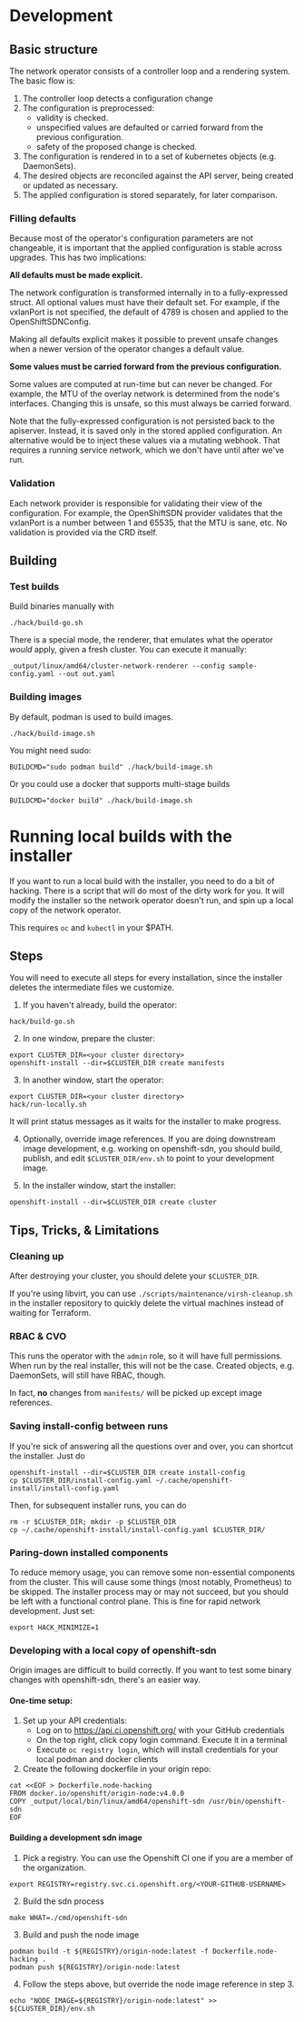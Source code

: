 # Development

## Basic structure

The network operator consists of a controller loop and a rendering system. The basic flow is:

1. The controller loop detects a configuration change
1. The configuration is preprocessed:
    - validity is checked.
    - unspecified values are defaulted or carried forward from the previous configuration.
    - safety of the proposed change is checked.
1. The configuration is rendered in to a set of kubernetes objects (e.g. DaemonSets).
1. The desired objects are reconciled against the API server, being created or updated as necessary.
1. The applied configuration is stored separately, for later comparison.

### Filling defaults
Because most of the operator's configuration parameters are not changeable, it is important that the applied configuration is stable across upgrades. This has two implications:

**All defaults must be made explicit.**

The network configuration is transformed internally in to a fully-expressed struct. All optional values must have their default set. For example, if the vxlanPort is not specified, the default of 4789 is chosen and applied to the OpenShiftSDNConfig.

Making all defaults explicit makes it possible to prevent unsafe changes when a newer version of the operator changes a default value.

**Some values must be carried forward from the previous configuration.**

Some values are computed at run-time but can never be changed. For example, the MTU of the overlay network is determined from the node's interfaces. Changing this is unsafe, so this must always be carried forward.

Note that the fully-expressed configuration is not persisted back to the apiserver. Instead, it is saved only in the stored applied configuration. An alternative would be to inject these values via a mutating webhook. That requires a running service network, which we don't have until after we've run.

### Validation
Each network provider is responsible for validating their view of the configuration. For example, the OpenShiftSDN provider validates that the vxlanPort is a number between 1 and 65535, that the MTU is sane, etc. No validation is provided via the CRD itself.

## Building

### Test builds
Build binaries manually with
```
./hack/build-go.sh
```

There is a special mode, the renderer, that emulates what the operator _would_ apply, given a fresh cluster. You can execute it manually:

```
_output/linux/amd64/cluster-network-renderer --config sample-config.yaml --out out.yaml
```

### Building images
By default, podman is used to build images. 

```
./hack/build-image.sh
```

You might need sudo:
```
BUILDCMD="sudo podman build" ./hack/build-image.sh
```

Or you could use a docker that supports multi-stage builds
```
BUILDCMD="docker build" ./hack/build-image.sh
```

# Running local builds with the installer

If you want to run a local build with the installer, you need to do a bit of hacking. There is a script that will do most of the dirty work for you. It will modify the installer so the network operator doesn't run, and spin up a local copy of the network operator.

This requires `oc` and `kubectl` in your $PATH.

## Steps

You will need to execute all steps for every installation, since the installer deletes the intermediate files we customize.

1. If you haven't already, build the operator:

```
hack/build-go.sh
```

2. In one window, prepare the cluster:

```
export CLUSTER_DIR=<your cluster directory>
openshift-install --dir=$CLUSTER_DIR create manifests
```

3. In another window, start the operator:

```
export CLUSTER_DIR=<your cluster directory>
hack/run-locally.sh
```

It will print status messages as it waits for the installer to make progress.

4. Optionally, override image references. If you are doing downstream image development, e.g. working on openshift-sdn, you should build, publish, and edit `$CLUSTER_DIR/env.sh` to point to your development image.

5. In the installer window, start the installer:

```
openshift-install --dir=$CLUSTER_DIR create cluster
```

## Tips, Tricks, & Limitations

### Cleaning up
After destroying your cluster, you should delete your `$CLUSTER_DIR`.

If you're using libvirt, you can use `./scripts/maintenance/virsh-cleanup.sh` in the installer repository to quickly delete the virtual machines instead of waiting for Terraform.

### RBAC & CVO
This runs the operator with the `admin` role, so it will have full permissions. When run by the real installer, this will not be the case. Created objects, e.g. DaemonSets, will still have RBAC, though.

In fact, **no** changes from `manifests/` will be picked up except image references.

### Saving install-config between runs
If you're sick of answering all the questions over and over, you can shortcut the installer. Just do
```
openshift-install --dir=$CLUSTER_DIR create install-config
cp $CLUSTER_DIR/install-config.yaml ~/.cache/openshift-install/install-config.yaml
```

Then, for subsequent installer runs, you can do
```
rm -r $CLUSTER_DIR; mkdir -p $CLUSTER_DIR
cp ~/.cache/openshift-install/install-config.yaml $CLUSTER_DIR/
```

### Paring-down installed components
To reduce memory usage, you can remove some non-essential components from the cluster. This will cause some things (most notably, Prometheus) to be skipped. The installer process may or may not succeed, but you should be left with a functional control plane. This is fine for rapid network development. Just set:
```
export HACK_MINIMIZE=1
```

### Developing with a local copy of openshift-sdn

Origin images are difficult to build correctly. If you want to test some binary changes with openshift-sdn, there's an easier way.

#### One-time setup:
1. Set up your API credentials:
    - Log on to https://api.ci.openshift.org/ with your GitHub credentials
    - On the top right, click copy login command. Execute it in a terminal
    - Execute `oc registry login`, which will install credentials for your local podman and docker clients
2. Create the following dockerfile in your origin repo:
```
cat <<EOF > Dockerfile.node-hacking
FROM docker.io/openshift/origin-node:v4.0.0
COPY _output/local/bin/linux/amd64/openshift-sdn /usr/bin/openshift-sdn
EOF
```

#### Building a development sdn image
1.  Pick a registry. You can use the Openshift CI one if you are a member of the organization.
```
export REGISTRY=registry.svc.ci.openshift.org/<YOUR-GITHUB-USERNAME>
```

2. Build the sdn process
```
make WHAT=./cmd/openshift-sdn
```

3. Build and push the node image
```
podman build -t ${REGISTRY}/origin-node:latest -f Dockerfile.node-hacking .
podman push ${REGISTRY}/origin-node:latest
```

4. Follow the steps above, but override the node image reference in step 3.
```
echo "NODE_IMAGE=${REGISTRY}/origin-node:latest" >> ${CLUSTER_DIR}/env.sh
```

